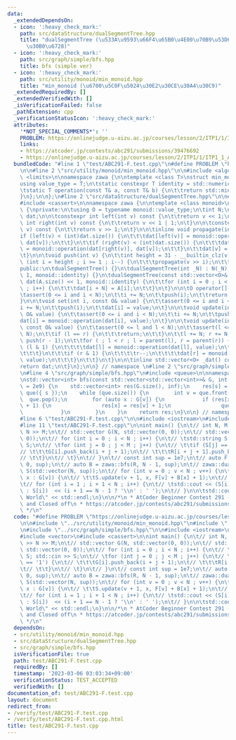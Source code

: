 ```yaml
---
data:
  _extendedDependsOn:
  - icon: ':heavy_check_mark:'
    path: src/dataStructure/dualSegmentTree.hpp
    title: "dualSegmentTree (\u533A\u9593\u66F4\u65B0\u4E00\u70B9\u53D6\u5F97\u30BB\
      \u30B0\u6728)"
  - icon: ':heavy_check_mark:'
    path: src/graph/simple/bfs.hpp
    title: bfs (simple ver)
  - icon: ':heavy_check_mark:'
    path: src/utility/monoid/min_monoid.hpp
    title: "min_monoid (\u6700\u5C0F\u5024\u30E2\u30CE\u30A4\u30C9)"
  _extendedRequiredBy: []
  _extendedVerifiedWith: []
  _isVerificationFailed: false
  _pathExtension: cpp
  _verificationStatusIcon: ':heavy_check_mark:'
  attributes:
    '*NOT_SPECIAL_COMMENTS*': ''
    PROBLEM: https://onlinejudge.u-aizu.ac.jp/courses/lesson/2/ITP1/1/ITP1_1_A
    links:
    - https://atcoder.jp/contests/abc291/submissions/39476692
    - https://onlinejudge.u-aizu.ac.jp/courses/lesson/2/ITP1/1/ITP1_1_A
  bundledCode: "#line 1 \"test/ABC291-F.test.cpp\"\n#define PROBLEM \"https://onlinejudge.u-aizu.ac.jp/courses/lesson/2/ITP1/1/ITP1_1_A\"\
    \n\n#line 2 \"src/utility/monoid/min_monoid.hpp\"\n\n#include <algorithm>\n#include\
    \ <limits>\n\nnamespace zawa {\n\ntemplate <class T>\nstruct min_monoid {\n\t\
    using value_type = T;\n\tstatic constexpr T identity = std::numeric_limits<T>::max();\n\
    \tstatic T operation(const T& a, const T& b) {\n\t\treturn std::min(a, b);\n\t\
    }\n};\n\n};\n#line 2 \"src/dataStructure/dualSegmentTree.hpp\"\n\n#include <vector>\n\
    #include <cassert>\n\nnamespace zawa {\n\ntemplate <class monoid>\nclass dualSegmentTree\
    \ {\nprivate:\n\tusing O = typename monoid::value_type;\n\tint N;\n\tstd::vector<O>\
    \ dat;\n\n\tconstexpr int left(int v) const {\n\t\treturn v << 1;\n\t}\n\n\tconstexpr\
    \ int right(int v) const {\n\t\treturn v << 1 | 1;\n\t}\n\n\tconstexpr int parent(int\
    \ v) const {\n\t\treturn v >> 1;\n\t}\n\n\tinline void propagate(int v) {\n\t\t\
    if (left(v) < (int)dat.size()) {\n\t\t\tdat[left(v)] = monoid::operation(dat[left(v)],\
    \ dat[v]);\n\t\t}\n\t\tif (right(v) < (int)dat.size()) {\n\t\t\tdat[right(v)]\
    \ = monoid::operation(dat[right(v)], dat[v]);\n\t\t}\n\t\tdat[v] = monoid::identity;\n\
    \t}\n\n\tvoid push(int v) {\n\t\tint height = 31 - __builtin_clz(v);\n\t\tfor\
    \ (int i = height ; i >= 1 ; i--) {\n\t\t\tpropagate(v >> i);\n\t\t}\n\t}\n\n\
    public:\n\tdualSegmentTree() {}\n\tdualSegmentTree(int _N) : N(_N), dat(_N <<\
    \ 1, monoid::identity) {}\n\tdualSegmentTree(const std::vector<O>& A) : N((int)A.size()),\
    \ dat(A.size() << 1, monoid::identity) {\n\t\tfor (int i = 0 ; i < (int)A.size()\
    \ ; i++) {\n\t\t\tdat[i + N] = A[i];\n\t\t}\n\t}\n\n\tO operator[](int i) {\n\t\
    \tassert(0 <= i and i < N);\n\t\ti += N;\n\t\tpush(i);\n\t\treturn dat[i];\n\t\
    }\n\n\tvoid set(int i, const O& value) {\n\t\tassert(0 <= i and i < N);\n\t\t\
    i += N;\n\t\tpush(i);\n\t\tdat[i] = value;\n\t}\n\n\tvoid update(int i, const\
    \ O& value) {\n\t\tassert(0 <= i and i < N);\n\t\ti += N;\n\t\tpush(i);\n\t\t\
    dat[i] = monoid::operation(dat[i], value);\n\t}\n\n\tvoid update(int l, int r,\
    \ const O& value) {\n\t\tassert(0 <= l and l < N);\n\t\tassert(l <= r and r <=\
    \ N);\n\t\tif (l == r) {\n\t\t\treturn;\n\t\t}\n\t\tl += N; r += N;\n\t\tpush(l);\
    \ push(r - 1);\n\t\tfor ( ; l < r ; l = parent(l), r = parent(r)) {\n\t\t\tif\
    \ (l & 1) {\n\t\t\t\tdat[l] = monoid::operation(dat[l], value);\n\t\t\t\tl++;\n\
    \t\t\t}\n\t\t\tif (r & 1) {\n\t\t\t\tr--;\n\t\t\t\tdat[r] = monoid::operation(dat[r],\
    \ value);\n\t\t\t}\n\t\t}\n\t}\n\n\tinline std::vector<O> _dat() const {\n\t\t\
    return dat;\n\t}\n};\n\n} // namespace \n#line 2 \"src/graph/simple/bfs.hpp\"\n\
    \n#line 4 \"src/graph/simple/bfs.hpp\"\n#include <queue>\n\nnamespace zawa {\n\
    \nstd::vector<int> bfs(const std::vector<std::vector<int>>& G, int s, int inf\
    \ = 2e9) {\n    std::vector<int> res(G.size(), inf);\n    res[s] = 0;\n    std::queue<int>\
    \ que({ s });\n    while (que.size()) {\n        int v = que.front();\n      \
    \  que.pop();\n        for (auto x : G[v]) {\n            if (res[x] > res[v]\
    \ + 1) {\n                res[x] = res[v] + 1;\n                que.push(x);\n\
    \            }\n        }\n    }\n    return res;\n}\n\n} // namespace zawa\n\
    #line 6 \"test/ABC291-F.test.cpp\"\n\n#include <iostream>\n#include <string>\n\
    #line 11 \"test/ABC291-F.test.cpp\"\n\nint main() {\n\t// int N, M; std::cin >>\
    \ N >> M;\n\t// std::vector G(N, std::vector(0, 0));\n\t// std::vector R(N, std::vector(0,\
    \ 0));\n\t// for (int i = 0 ; i < N ; i++) {\n\t// \tstd::string S; std::cin >>\
    \ S;\n\t// \tfor (int j = 0 ; j < M ; j++) {\n\t// \t\tif (S[j] == '1') {\n\t\
    // \t\t\tG[i].push_back(i + j + 1);\n\t// \t\t\tR[i + j + 1].push_back(i);\n\t\
    // \t\t}\n\t// \t}\n\t// }\n\t// const int sup = 1e7;\n\t// auto F = zawa::bfs(G,\
    \ 0, sup);\n\t// auto B = zawa::bfs(R, N - 1, sup);\n\t// zawa::dualSegmentTree<zawa::min_monoid<int>>\
    \ S(std::vector(N, sup));\n\t// for (int v = 0 ; v < N ; v++) {\n\t// \tfor (auto\
    \ x : G[v]) {\n\t// \t\tS.update(v + 1, x, F[v] + B[x] + 1);\n\t// \t}\n\t// }\n\
    \t// for (int i = 1 ; i + 1 < N ; i++) {\n\t// \tstd::cout << (S[i] == sup ? -1\
    \ : S[i])  << (i + 1 == N - 1 ? '\\n' : ' ');\n\t// }\n\n\tstd::cout << \"Hello\
    \ World\" << std::endl;\n}\n\n/*\n * AtCoder Beginner Contest 291 - F Teleporter\
    \ and Closed off\n * https://atcoder.jp/contests/abc291/submissions/39476692\n\
    \ */\n"
  code: "#define PROBLEM \"https://onlinejudge.u-aizu.ac.jp/courses/lesson/2/ITP1/1/ITP1_1_A\"\
    \n\n#include \"../src/utility/monoid/min_monoid.hpp\"\n#include \"../src/dataStructure/dualSegmentTree.hpp\"\
    \n#include \"../src/graph/simple/bfs.hpp\"\n\n#include <iostream>\n#include <string>\n\
    #include <vector>\n#include <cassert>\n\nint main() {\n\t// int N, M; std::cin\
    \ >> N >> M;\n\t// std::vector G(N, std::vector(0, 0));\n\t// std::vector R(N,\
    \ std::vector(0, 0));\n\t// for (int i = 0 ; i < N ; i++) {\n\t// \tstd::string\
    \ S; std::cin >> S;\n\t// \tfor (int j = 0 ; j < M ; j++) {\n\t// \t\tif (S[j]\
    \ == '1') {\n\t// \t\t\tG[i].push_back(i + j + 1);\n\t// \t\t\tR[i + j + 1].push_back(i);\n\
    \t// \t\t}\n\t// \t}\n\t// }\n\t// const int sup = 1e7;\n\t// auto F = zawa::bfs(G,\
    \ 0, sup);\n\t// auto B = zawa::bfs(R, N - 1, sup);\n\t// zawa::dualSegmentTree<zawa::min_monoid<int>>\
    \ S(std::vector(N, sup));\n\t// for (int v = 0 ; v < N ; v++) {\n\t// \tfor (auto\
    \ x : G[v]) {\n\t// \t\tS.update(v + 1, x, F[v] + B[x] + 1);\n\t// \t}\n\t// }\n\
    \t// for (int i = 1 ; i + 1 < N ; i++) {\n\t// \tstd::cout << (S[i] == sup ? -1\
    \ : S[i])  << (i + 1 == N - 1 ? '\\n' : ' ');\n\t// }\n\n\tstd::cout << \"Hello\
    \ World\" << std::endl;\n}\n\n/*\n * AtCoder Beginner Contest 291 - F Teleporter\
    \ and Closed off\n * https://atcoder.jp/contests/abc291/submissions/39476692\n\
    \ */\n"
  dependsOn:
  - src/utility/monoid/min_monoid.hpp
  - src/dataStructure/dualSegmentTree.hpp
  - src/graph/simple/bfs.hpp
  isVerificationFile: true
  path: test/ABC291-F.test.cpp
  requiredBy: []
  timestamp: '2023-03-06 03:03:34+09:00'
  verificationStatus: TEST_ACCEPTED
  verifiedWith: []
documentation_of: test/ABC291-F.test.cpp
layout: document
redirect_from:
- /verify/test/ABC291-F.test.cpp
- /verify/test/ABC291-F.test.cpp.html
title: test/ABC291-F.test.cpp
---
```

